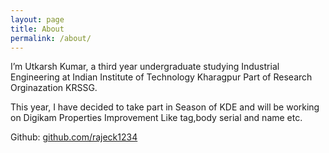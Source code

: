 ```yaml
---
layout: page
title: About
permalink: /about/
---
```


I’m Utkarsh Kumar, a third year undergraduate studying Industrial Engineering at Indian Institute of Technology Kharagpur Part of Research Orginazation KRSSG.

This year, I have decided to take part in Season of KDE and will be working on Digikam Properties Improvement Like tag,body serial and name etc.

Github: [github.com/rajeck1234](https://www.github.com/rajeck1234)
